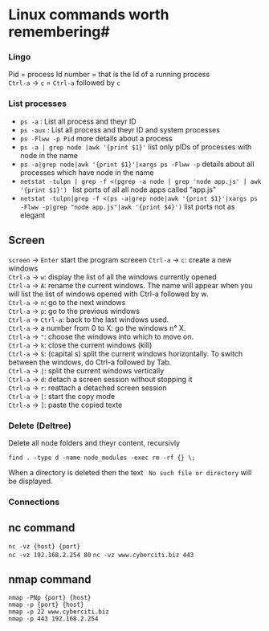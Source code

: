 # Linux commands worth remembering#

### Lingo
Pid = process Id number = that is the Id of a running process  
`Ctrl-a` -> `c` =  `Ctrl-a` followed by `c`  
 
 
 ### List processes
- `ps -a` : List all process and theyr ID
- `ps -aux` : List all process and theyr ID and system processes
- `ps -Flww -p Pid` more details about a process
- `ps -a | grep node |awk '{print $1}'` list only pIDs of processes with node in the name
- `ps -a|grep node|awk '{print $1}'|xargs ps -Flww -p` details about all processes which have node in the name
- `netstat -tulpn | grep -f <(pgrep -a node | grep 'node app.js' | awk '{print $1}') ` list ports of all all node apps called "app.js"
- `netstat -tulpn|grep -f <(ps -a|grep node|awk '{print $1}'|xargs ps -Flww -p|grep "node app.js"|awk '{print $4}')` list ports not as elegant




## Screen
`screen` -> `Enter` start the program screeen
`Ctrl-a` -> `c`: create a new windows  
`Ctrl-a` -> `w`: display the list of all the windows currently opened  
`Ctrl-a` -> `A`: rename the current windows. The name will appear when you will list the list of windows opened with Ctrl-a followed by w.  
`Ctrl-a` -> `n`: go to the next windows  
`Ctrl-a` -> `p`: go to the previous windows  
`Ctrl-a` -> `Ctrl-a`: back to the last windows used.  
`Ctrl-a` -> a number from 0 to X: go the windows n° X.  
`Ctrl-a` -> `"`: choose the windows into which to move on.  
`Ctrl-a` -> `k`: close the current windows (kill)  
`Ctrl-a` -> `S`: (capital s) split the current windows horizontally. To switch between the windows, do Ctrl-a followed by Tab.  
`Ctrl-a` -> `|`: split the current windows vertically  
`Ctrl-a` -> `d`: detach a screen session without stopping it  
`Ctrl-a` -> `r`: reattach a detached screen session  
`Ctrl-a` -> `[`: start the copy mode  
`Ctrl-a` -> `]`: paste the copied texte  

### Delete (Deltree)
 Delete all node folders and theyr content, recursivly
```shell
find . -type d -name node_modules -exec rm -rf {} \;
```
When a directory is deleted then the text `
 No such file or directory` will be displayed.
 
 ### Connections
 ## nc command
`nc -vz {host} {port}`  
`nc -vz 192.168.2.254 80` 
`nc -vz www.cyberciti.biz 443`
## nmap command
`nmap -PNp {port} {host}`  
`nmap -p {port} {host}`  
`nmap -p 22 www.cyberciti.biz`  
`nmap -p 443 192.168.2.254`  
 
